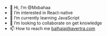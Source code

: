 - 👋 Hi, I’m @Mxbahaa
- 👀 I’m interested in React-native
- 🌱 I’m currently learning JavaScript
- 💞️ I’m looking to collaborate on get knowledge
- 📫 How to reach me balhajaj@avertra.com

<!---
Mxbahaa/Mxbahaa is a ✨ special ✨ repository because its `README.md` (this file) appears on your GitHub profile.
You can click the Preview link to take a look at your changes.
--->
